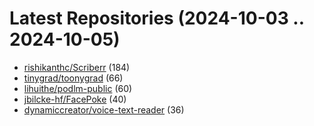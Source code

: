 # Latest Repositories (2024-10-03 .. 2024-10-05)

- [rishikanthc/Scriberr](https://github.com/rishikanthc/Scriberr) (184)
- [tinygrad/toonygrad](https://github.com/tinygrad/toonygrad) (66)
- [lihuithe/podlm-public](https://github.com/lihuithe/podlm-public) (60)
- [jbilcke-hf/FacePoke](https://github.com/jbilcke-hf/FacePoke) (40)
- [dynamiccreator/voice-text-reader](https://github.com/dynamiccreator/voice-text-reader) (36)
